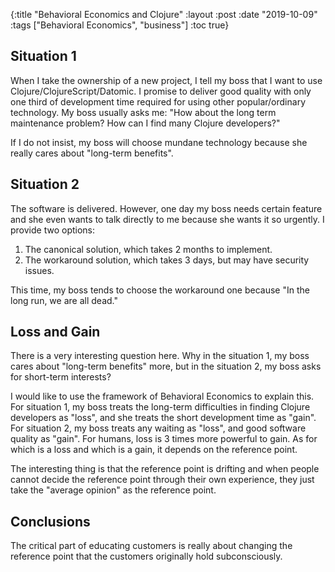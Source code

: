 {:title "Behavioral Economics and Clojure"
 :layout :post
 :date "2019-10-09"
 :tags ["Behavioral Economics", "business"]
 :toc true}

## Situation 1
When I take the ownership of a new project, I tell my boss that I want to use Clojure/ClojureScript/Datomic. I promise to deliver good quality with only one third of development time required for using other popular/ordinary technology. My boss usually asks me: "How about the long term maintenance problem? How can I find many Clojure developers?"

If I do not insist, my boss will choose mundane technology because she really cares about "long-term benefits".

## Situation 2
The software is delivered. However, one day my boss needs certain feature and she even wants to talk directly to me because she wants it so urgently. I provide two options:
1. The canonical solution, which takes 2 months to implement.
2. The workaround solution, which takes 3 days, but may have security issues.

This time, my boss tends to choose the workaround one because "In the long run, we are all dead."

## Loss and Gain
There is a very interesting question here. Why in the situation 1, my boss cares about "long-term benefits" more, but in the situation 2, my boss asks for short-term interests? 

I would like to use the framework of Behavioral Economics to explain this. For situation 1, my boss treats the long-term difficulties in finding Clojure developers as "loss", and she treats the short development time as "gain". For situation 2, my boss treats any waiting as "loss", and good software quality as "gain". For humans, loss is 3 times more powerful to gain. As for which is a loss and which is a gain, it depends on the reference point. 

The interesting thing is that the reference point is drifting and when people cannot decide the reference point through their own experience, they just take the "average opinion" as the reference point. 

## Conclusions

The critical part of educating customers is really about changing the reference point that the customers originally hold subconsciously.

